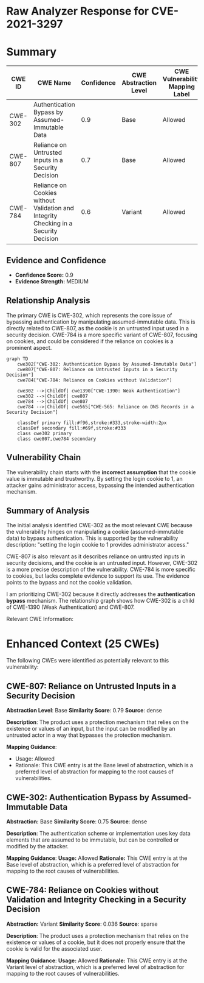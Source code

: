 # Raw Analyzer Response for CVE-2021-3297

# Summary
| CWE ID | CWE Name | Confidence | CWE Abstraction Level | CWE Vulnerability Mapping Label | CWE-Vulnerability Mapping Notes |
|---|---|---|---|---|---|
| CWE-302 | Authentication Bypass by Assumed-Immutable Data | 0.9 | Base | Allowed | Primary CWE |
| CWE-807 | Reliance on Untrusted Inputs in a Security Decision | 0.7 | Base | Allowed | Secondary Candidate |
| CWE-784 | Reliance on Cookies without Validation and Integrity Checking in a Security Decision | 0.6 | Variant | Allowed | Secondary Candidate |

## Evidence and Confidence

*   **Confidence Score:** 0.9
*   **Evidence Strength:** MEDIUM

## Relationship Analysis
The primary CWE is CWE-302, which represents the core issue of bypassing authentication by manipulating assumed-immutable data. This is directly related to CWE-807, as the cookie is an untrusted input used in a security decision. CWE-784 is a more specific variant of CWE-807, focusing on cookies, and could be considered if the reliance on cookies is a prominent aspect.

```mermaid
graph TD
    cwe302["CWE-302: Authentication Bypass by Assumed-Immutable Data"]
    cwe807["CWE-807: Reliance on Untrusted Inputs in a Security Decision"]
    cwe784["CWE-784: Reliance on Cookies without Validation"]

    cwe302 -->|ChildOf| cwe1390["CWE-1390: Weak Authentication"]
    cwe302 -->|ChildOf| cwe807
    cwe784 -->|ChildOf| cwe807
    cwe784 -->|ChildOf| cwe565["CWE-565: Reliance on DNS Records in a Security Decision"]

    classDef primary fill:#f96,stroke:#333,stroke-width:2px
    classDef secondary fill:#69f,stroke:#333
    class cwe302 primary
    class cwe807,cwe784 secondary
```

## Vulnerability Chain
The vulnerability chain starts with the **incorrect assumption** that the cookie value is immutable and trustworthy. By setting the login cookie to 1, an attacker gains administrator access, bypassing the intended authentication mechanism.

## Summary of Analysis
The initial analysis identified CWE-302 as the most relevant CWE because the vulnerability hinges on manipulating a cookie (assumed-immutable data) to bypass authentication. This is supported by the vulnerability description: "setting the login cookie to 1 provides administrator access."

CWE-807 is also relevant as it describes reliance on untrusted inputs in security decisions, and the cookie is an untrusted input. However, CWE-302 is a more precise description of the vulnerability. CWE-784 is more specific to cookies, but lacks complete evidence to support its use. The evidence points to the bypass and not the cookie validation.

I am prioritizing CWE-302 because it directly addresses the **authentication bypass** mechanism. The relationship graph shows how CWE-302 is a child of CWE-1390 (Weak Authentication) and CWE-807.

Relevant CWE Information:

# Enhanced Context (25 CWEs)
The following CWEs were identified as potentially relevant to this vulnerability:

## CWE-807: Reliance on Untrusted Inputs in a Security Decision
**Abstraction Level**: Base
**Similarity Score**: 0.79
**Source**: dense

**Description**:
The product uses a protection mechanism that relies on the existence or values of an input, but the input can be modified by an untrusted actor in a way that bypasses the protection mechanism.

**Mapping Guidance**:
- Usage: Allowed
- Rationale: This CWE entry is at the Base level of abstraction, which is a preferred level of abstraction for mapping to the root causes of vulnerabilities.

## CWE-302: Authentication Bypass by Assumed-Immutable Data
**Abstraction:** Base
**Similarity Score**: 0.75
**Source**: dense

**Description**:
The authentication scheme or implementation uses key data elements that are assumed to be immutable, but can be controlled or modified by the attacker.

**Mapping Guidance**:
**Usage:** Allowed
**Rationale:** This CWE entry is at the Base level of abstraction, which is a preferred level of abstraction for mapping to the root causes of vulnerabilities.

## CWE-784: Reliance on Cookies without Validation and Integrity Checking in a Security Decision
**Abstraction:** Variant
**Similarity Score**: 0.036
**Source**: sparse

**Description**:
The product uses a protection mechanism that relies on the existence or values of a cookie, but it does not properly ensure that the cookie is valid for the associated user.

**Mapping Guidance**:
**Usage:** Allowed
**Rationale:** This CWE entry is at the Variant level of abstraction, which is a preferred level of abstraction for mapping to the root causes of vulnerabilities.